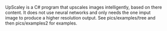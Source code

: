 UpScaley is a C# program that upscales images intelligently, based on there content. It does not use neural networks and only needs the one imput image to produce a higher resolution output. See pics/examples/tree and then pics/examples2 for examples.
